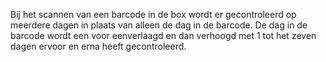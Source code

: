 Bij het scannen van een barcode in de box wordt er gecontroleerd op meerdere dagen in plaats van alleen de dag in de barcode. De dag in de barcode wordt een voor eenverlaagd en dan verhoogd met 1 tot het zeven dagen ervoor en erna heeft gecontroleerd.
